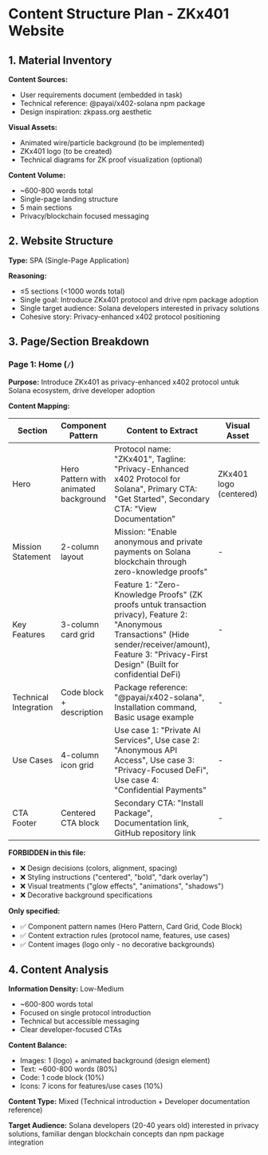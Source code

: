 # Content Structure Plan - ZKx401 Website

## 1. Material Inventory

**Content Sources:**
- User requirements document (embedded in task)
- Technical reference: @payai/x402-solana npm package
- Design inspiration: zkpass.org aesthetic

**Visual Assets:**
- Animated wire/particle background (to be implemented)
- ZKx401 logo (to be created)
- Technical diagrams for ZK proof visualization (optional)

**Content Volume:**
- ~600-800 words total
- Single-page landing structure
- 5 main sections
- Privacy/blockchain focused messaging

## 2. Website Structure

**Type:** SPA (Single-Page Application)

**Reasoning:** 
- ≤5 sections (<1000 words total)
- Single goal: Introduce ZKx401 protocol and drive npm package adoption
- Single target audience: Solana developers interested in privacy solutions
- Cohesive story: Privacy-enhanced x402 protocol positioning

## 3. Page/Section Breakdown

### Page 1: Home (`/`)

**Purpose:** Introduce ZKx401 as privacy-enhanced x402 protocol untuk Solana ecosystem, drive developer adoption

**Content Mapping:**

| Section | Component Pattern | Content to Extract | Visual Asset |
|---------|------------------|-------------------|--------------|
| Hero | Hero Pattern with animated background | Protocol name: "ZKx401", Tagline: "Privacy-Enhanced x402 Protocol for Solana", Primary CTA: "Get Started", Secondary CTA: "View Documentation" | ZKx401 logo (centered) |
| Mission Statement | 2-column layout | Mission: "Enable anonymous and private payments on Solana blockchain through zero-knowledge proofs" | - |
| Key Features | 3-column card grid | Feature 1: "Zero-Knowledge Proofs" (ZK proofs untuk transaction privacy), Feature 2: "Anonymous Transactions" (Hide sender/receiver/amount), Feature 3: "Privacy-First Design" (Built for confidential DeFi) | - |
| Technical Integration | Code block + description | Package reference: "@payai/x402-solana", Installation command, Basic usage example | - |
| Use Cases | 4-column icon grid | Use case 1: "Private AI Services", Use case 2: "Anonymous API Access", Use case 3: "Privacy-Focused DeFi", Use case 4: "Confidential Payments" | - |
| CTA Footer | Centered CTA block | Secondary CTA: "Install Package", Documentation link, GitHub repository link | - |

**FORBIDDEN in this file:**
- ❌ Design decisions (colors, alignment, spacing)
- ❌ Styling instructions ("centered", "bold", "dark overlay")
- ❌ Visual treatments ("glow effects", "animations", "shadows")
- ❌ Decorative background specifications

**Only specified:**
- ✅ Component pattern names (Hero Pattern, Card Grid, Code Block)
- ✅ Content extraction rules (protocol name, features, use cases)
- ✅ Content images (logo only - no decorative backgrounds)

## 4. Content Analysis

**Information Density:** Low-Medium
- ~600-800 words total
- Focused on single protocol introduction
- Technical but accessible messaging
- Clear developer-focused CTAs

**Content Balance:**
- Images: 1 (logo) + animated background (design element)
- Text: ~600-800 words (80%)
- Code: 1 code block (10%)
- Icons: 7 icons for features/use cases (10%)

**Content Type:** Mixed (Technical introduction + Developer documentation reference)

**Target Audience:** Solana developers (20-40 years old) interested in privacy solutions, familiar dengan blockchain concepts dan npm package integration
